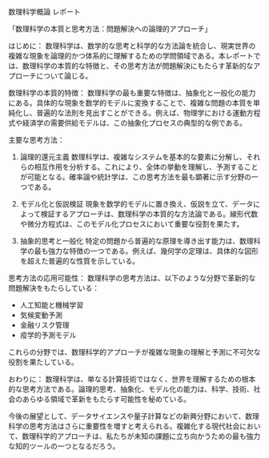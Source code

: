 数理科学概論 レポート

「数理科学の本質と思考方法：問題解決への論理的アプローチ」

はじめに：
数理科学は、数学的な思考と科学的な方法論を統合し、現実世界の複雑な現象を論理的かつ体系的に理解するための学問領域である。本レポートでは、数理科学の本質的な特徴と、その思考方法が問題解決にもたらす革新的なアプローチについて論じる。

数理科学の本質的特徴：
数理科学の最も重要な特徴は、抽象化と一般化の能力にある。具体的な現象を数学的モデルに変換することで、複雑な問題の本質を単純化し、普遍的な法則を見出すことができる。例えば、物理学における運動方程式や経済学の需要供給モデルは、この抽象化プロセスの典型的な例である。

主要な思考方法：

1. 論理的還元主義
数理科学は、複雑なシステムを基本的な要素に分解し、それらの相互作用を分析する。これにより、全体の挙動を理解し、予測することが可能となる。確率論や統計学は、この思考方法を最も顕著に示す分野の一つである。

2. モデル化と仮説検証
現象を数学的モデルに置き換え、仮説を立て、データによって検証するアプローチは、数理科学の本質的な方法論である。線形代数や微分方程式は、このモデル化プロセスにおいて重要な役割を果たす。

3. 抽象的思考と一般化
特定の問題から普遍的な原理を導き出す能力は、数理科学の最も強力な特徴の一つである。例えば、幾何学の定理は、具体的な図形を超えた普遍的な性質を示している。

思考方法の応用可能性：
数理科学の思考方法は、以下のような分野で革新的な問題解決をもたらしている：

- 人工知能と機械学習
- 気候変動予測
- 金融リスク管理
- 疫学的予測モデル

これらの分野では、数理科学的アプローチが複雑な現象の理解と予測に不可欠な役割を果たしている。

おわりに：
数理科学は、単なる計算技術ではなく、世界を理解するための根本的な思考方法である。論理的思考、抽象化、モデル化の能力は、科学、技術、社会のあらゆる領域で革新をもたらす可能性を秘めている。

今後の展望として、データサイエンスや量子計算などの新興分野において、数理科学の思考方法はさらに重要性を増すと考えられる。複雑化する現代社会において、数理科学的アプローチは、私たちが未知の課題に立ち向かうための最も強力な知的ツールの一つとなるだろう。